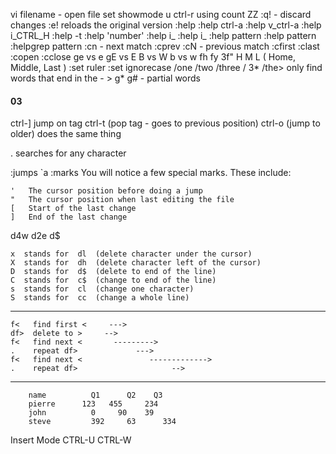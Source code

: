 vi filename - open file
set showmode
u ctrl-r
using count
ZZ
:q! - discard changes
:e! reloads the original version
:help
:help ctrl-a
:help v_ctrl-a
:help i_CTRL_H
:help -t
:help 'number'
:help i_<esc>
:help i_<Up>
:help pattern<Ctrl-D>
:help pattern<Tab>
:helpgrep pattern
:cn - next match
:cprev :cN - previous match
:cfirst
:clast
:copen
:cclose
ge vs e
gE vs E
B vs W
b vs w
fh fy
3f"
H M L ( Home, Middle, Last )
:set ruler
:set ignorecase
/one /two /three /<UP>
3*
/the\> only find words that end in the - \>
g* g# - partial words



#### 03



ctrl-] jump on tag
ctrl-t (pop tag - goes to previous position)
ctrl-o (jump to older) does the same thing

. searches for any character

:jumps
`a
:marks
You will notice a few special marks.  These include:

	'	The cursor position before doing a jump
	"	The cursor position when last editing the file
	[	Start of the last change
	]	End of the last change

  d4w
  d2e
  d$

	x  stands for  dl  (delete character under the cursor)
	X  stands for  dh  (delete character left of the cursor)
	D  stands for  d$  (delete to end of the line)
	C  stands for  c$  (change to end of the line)
	s  stands for  cl  (change one character)
	S  stands for  cc  (change a whole line)

  ------------------------------

	f<   find first <     --->
	df>  delete to >	 -->
	f<   find next <	   --------->
	.    repeat df>			    --->
	f<   find next <		       ------------->
	.    repeat df>					    -->

  ------------------------------


		name		  Q1	  Q2  	Q3
		pierre		123	  455	  234
		john		  0	    90	  39
		steve		  392	  63	  334

Insert Mode
CTRL-U
CTRL-W
